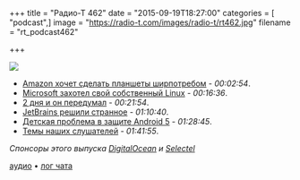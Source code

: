 +++
title = "Радио-Т 462"
date = "2015-09-19T18:27:00"
categories = [ "podcast",]
image = "https://radio-t.com/images/radio-t/rt462.jpg"
filename = "rt_podcast462"

+++

![](https://radio-t.com/images/radio-t/rt462.jpg)

- [Amazon хочет сделать планшеты ширпотребом](http://geektimes.ru/post/262668/) - *00:02:54*.
- [Microsoft захотел свой собственный Linux](http://www.wired.com/2015/09/microsoft-using-linux-run-cloud/) - *00:16:36*.
- [2 дня и он передумал](http://www.businessinsider.com/marco-arment-removes-peace-ad-blocking-iphone-app-from-app-store-2015-9) - *00:21:54*.
- [JetBrains решили странное](http://blog.jetbrains.com/blog/2015/09/18/final-update-on-the-jetbrains-toolbox-announcement/) - *01:10:40*.
- [Детская проблема в защите Android 5](http://www.slate.com/blogs/future_tense/2015/09/17/android_version_5_phone_hack_emergency_number_hack_bypasses_passwords.html) - *01:28:45*.
- [Темы наших слушателей](https://radio-t.com/p/2015/09/15/prep-462/) - *01:41:55*.

_Спонсоры этого выпуска [DigitalOcean](https://do.co/radiot) и [Selectel](https://selectel.ru/services/vpc/)_

[аудио](https://cdn.radio-t.com/rt_podcast462.mp3) • [лог чата](http://chat.radio-t.com/logs/radio-t-462.html)
<audio src="https://cdn.radio-t.com/rt_podcast462.mp3" preload="none"></audio>

